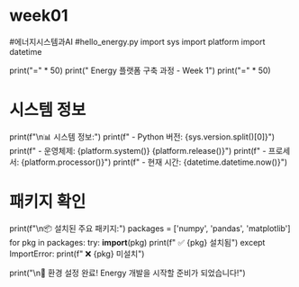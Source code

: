 # week01
#에너지시스템과AI
#hello_energy.py
import sys
import platform
import datetime

print("=" * 50)
print("   Energy 플랫폼 구축 과정 - Week 1")
print("=" * 50)

# 시스템 정보
print(f"\n📊 시스템 정보:")
print(f"  - Python 버전: {sys.version.split()[0]}")
print(f"  - 운영체제: {platform.system()} {platform.release()}")
print(f"  - 프로세서: {platform.processor()}")
print(f"  - 현재 시간: {datetime.datetime.now()}")

# 패키지 확인
print(f"\n📦 설치된 주요 패키지:")
packages = ['numpy', 'pandas', 'matplotlib']
for pkg in packages:
    try:
        __import__(pkg)
        print(f"  ✅ {pkg} 설치됨")
    except ImportError:
        print(f"  ❌ {pkg} 미설치")

print("\n🎉 환경 설정 완료! Energy 개발을 시작할 준비가 되었습니다!")
